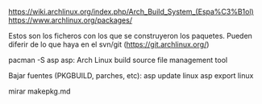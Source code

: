 https://wiki.archlinux.org/index.php/Arch_Build_System_(Espa%C3%B1ol)
https://www.archlinux.org/packages/

Estos son los ficheros con los que se construyeron los paquetes. Pueden diferir de lo que haya en el svn/git (https://git.archlinux.org/)

pacman -S asp
  asp: Arch Linux build source file management tool

Bajar fuentes (PKGBUILD, parches, etc):
asp update linux
asp export linux


mirar makepkg.md
